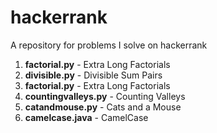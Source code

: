 # hackerrank
A repository for problems I solve on hackerrank
<ol>
<li> <b>factorial.py</b> - Extra Long Factorials</li>
<li> <b>divisible.py</b> - Divisible Sum Pairs</li>
<li> <b>factorial.py</b> - Extra Long Factorials</li>
<li> <b>countingvalleys.py</b> - Counting Valleys</li>
<li> <b>catandmouse.py</b> - Cats and a Mouse</li>
<li> <b>camelcase.java</b> - CamelCase</li>
</ol>
